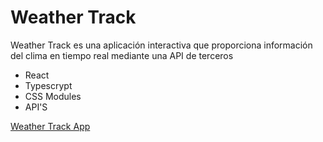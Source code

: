 # Weather Track

Weather Track es una aplicación interactiva que proporciona información del clima en tiempo real mediante una API de terceros

- React
- Typescrypt
- CSS Modules
- API'S

[Weather Track App](https://darling-churros-9b1e76.netlify.app/)